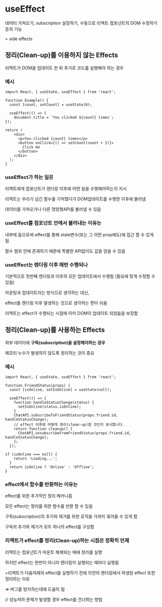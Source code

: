 # useEffect

데이터 가져오기, subscription 설정하기, 수동으로 리액트 컴포넌트의 DOM 수정하기 등의 기능 

= side effects

## 정리(Clean-up)를 이용하지 않는 Effects

리액트가 DOM을 업데이트 한 뒤 추가로 코드를 실행해야 하는 경우

### 예시

```
import React, { useState, useEffect } from 'react';

function Example() {
  const [count, setCount] = useState(0);

  useEffect(() => {
    document.title = `You clicked ${count} times`;  
});

return (
    <div>
      <p>You clicked {count} times</p>
      <button onClick={() => setCount(count + 1)}>
        Click me
      </button>
    </div>
  );
}
```

### useEffect가 하는 일은

리액트에게 컴포넌트가 렌더링 이후에 어떤 일을 수행해야하는지 지시

리액트는 우리가 넘긴 함수를 기억했다가 DOM업데이트를 수행한 이후에 불러냄

데이터를 가져오거나 다른 명령형API를 불러낼 수 있음

### useEffect를 컴포넌트 안에서 불러내는 이유는

내부에 둠으로써 effect를 통해 state변수(또는 그 어떤 prop에도)에 접근 할 수 있게 됨

함수 범위 안에 존재하기 때문에 특별한 API없이도 값을 얻을 수 있음

### useEffect는 렌더링 이후 매번 수행되나

기본적으로 첫번째 렌더링과 이후의 모든 업데이트에서 수행됨 (필요에 맞게 수정할 수 있음)

마운팅과 업데이트라는 방식으로 생각하는 대신,

  effect를 렌더링 이후 발생하는 것으로 생각하는 편이 쉬움

리액트는 effect가 수행되는 시점에 이미 DOM이 업데이트 되었음을 보장함

## 정리(Clean-up)를 사용하는 Effects

외부 데이터에 **구독(subscription)을 설정해야하는 경우**

메모리 누수가 발생하지 않도록 정리하는 것이 중요

### 예시

```
import React, { useState, useEffect } from 'react';

function FriendStatus(props) {
  const [isOnline, setIsOnline] = useState(null);

  useEffect(() => {
    function handleStatusChange(status) {
      setIsOnline(status.isOnline);
    }
    ChatAPI.subscribeToFriendStatus(props.friend.id, handleStatusChange);
    // effect 이후에 어떻게 정리(clean-up)할 것인지 표시합니다.
    return function cleanup() {
      ChatAPI.unsubscribeFromFriendStatus(props.friend.id, handleStatusChange);
    };
  });

if (isOnline === null) {
    return 'Loading...';
  }
  return isOnline ? 'Online' : 'Offline';
}
```

### effect에서 함수를 반환하는 이유는

effect를 위한 추가적인 정리 메커니즘

모든 effect는 정리를 위한 함수를 반환 할 수 있음

구독(subscription)의 추가와 제거를 위한 로직을 가까이 묶어둘 수 있게 함

구독의 추가와 제거가 모두 하나의 effect를 구성함

### 리액트가 effect를 정리(Clean-up)하는 시점은 정확히 언제

리액트는 컴포넌트가 마운트 해제되는 때에 정리를 실행

하지만 effect는 한번이 아니라 렌더링이 실행되는 때마다 실행됨

=리액트가 다음차례의 effect를 실행하기 전에 이전의 렌더링에서 파생된 effect 또한 정리하는 이유

⇒ 버그를 방지하는데에 도움이 됨

 // 성능저하 문제가 발생할 경우 effect를 건너뛰는 방법